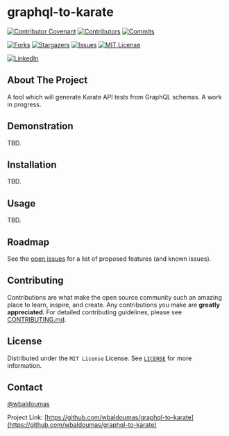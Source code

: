 # graphql-to-karate

[![Contributor Covenant][contributor-covenant-shield]][contributor-covenant-url]
[![Contributors][contributors-shield]][contributors-url]
[![Commits][last-commit-shield]][last-commit-url]

[![Forks][forks-shield]][forks-url]
[![Stargazers][stars-shield]][stars-url]
[![Issues][issues-shield]][issues-url]
[![MIT License][license-shield]][license-url]

[![LinkedIn][linkedin-shield]][linkedin-url]

## About The Project

A tool which will generate Karate API tests from GraphQL schemas. A work in progress.

## Demonstration

TBD.

## Installation

TBD.

## Usage

TBD.

## Roadmap

See the [open issues](https://github.com/wbaldoumas/graphql-to-karate/issues) for a list of proposed features (and known issues).

## Contributing

Contributions are what make the open source community such an amazing place to learn, inspire, and create. Any contributions you make are **greatly appreciated**. For detailed contributing guidelines, please see [CONTRIBUTING.md](CONTRIBUTING.md).

## License

Distributed under the `MIT License` License. See [`LICENSE`](LICENSE) for more information.

## Contact

[@wbaldoumas](https://github.com/wbaldoumas)

Project Link: [https://github.com/wbaldoumas/graphql-to-karate](https://github.com/wbaldoumas/graphql-to-karate)

<!-- MARKDOWN LINKS & IMAGES -->
<!-- https://www.markdownguide.org/basic-syntax/#reference-style-links -->
[contributors-shield]: https://img.shields.io/github/contributors/wbaldoumas/graphql-to-karate.svg?style=for-the-badge
[contributors-url]: https://github.com/wbaldoumas/graphql-to-karate/graphs/contributors
[contributor-covenant-shield]: https://img.shields.io/badge/Contributor%20Covenant-2.1-4baaaa.svg?style=for-the-badge
[contributor-covenant-url]: https://github.com/wbaldoumas/graphql-to-karate/blob/main/CODE_OF_CONDUCT.md
[forks-shield]: https://img.shields.io/github/forks/wbaldoumas/graphql-to-karate.svg?style=for-the-badge
[forks-url]: https://github.com/wbaldoumas/graphql-to-karate/network/members
[stars-shield]: https://img.shields.io/github/stars/wbaldoumas/graphql-to-karate.svg?style=for-the-badge
[stars-url]: https://github.com/wbaldoumas/graphql-to-karate/stargazers
[issues-shield]: https://img.shields.io/github/issues/wbaldoumas/graphql-to-karate.svg?style=for-the-badge
[issues-url]: https://github.com/wbaldoumas/graphql-to-karate/issues
[license-shield]: https://img.shields.io/github/license/wbaldoumas/graphql-to-karate.svg?style=for-the-badge
[license-url]: https://github.com/wbaldoumas/graphql-to-karate/blob/main/LICENSE
[linkedin-shield]: https://img.shields.io/badge/-LinkedIn-black.svg?style=for-the-badge&logo=linkedin&colorB=555
[linkedin-url]: https://linkedin.com/in/williambaldoumas
[github-checks-shield]: https://img.shields.io/github/workflow/status/wbaldoumas/graphql-to-karate/Build%20and%20Test?style=for-the-badge
[github-checks-url]: https://github.com/wbaldoumas/graphql-to-karate/actions
[coverage-shield]: https://img.shields.io/codecov/c/github/wbaldoumas/graphql-to-karate?style=for-the-badge
[coverage-url]: https://app.codecov.io/gh/wbaldoumas/graphql-to-karate/branch/main
[last-commit-shield]: https://img.shields.io/github/last-commit/wbaldoumas/graphql-to-karate?style=for-the-badge
[last-commit-url]: https://github.com/wbaldoumas/graphql-to-karate/commits/main
